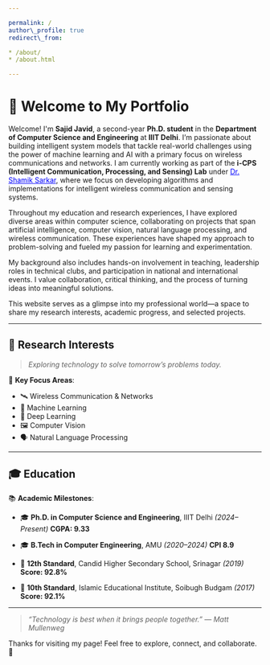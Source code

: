```yaml
---

permalink: /
author\_profile: true
redirect\_from:

* /about/
* /about.html

---
```


# 👋 Welcome to My Portfolio

Welcome! I'm **Sajid Javid**, a second-year **Ph.D. student** in the **Department of Computer Science and Engineering** at **IIIT Delhi**. I’m passionate about building intelligent system models that tackle real-world challenges using the power of machine learning and AI with a primary focus on wireless communications and networks. I am currently working as part of the **i-CPS (Intelligent Communication, Processing, and Sensing) Lab** under <a href="https://ieeexplore.ieee.org/document/10867216" style="color:blue;">Dr. Shamik Sarkar</a>, where we focus on developing algorithms and implementations for intelligent wireless communication and sensing systems.

Throughout my education and research experiences, I have explored diverse areas within computer science, collaborating on projects that span artificial intelligence, computer vision, natural language processing, and wireless communication. These experiences have shaped my approach to problem-solving and fueled my passion for learning and experimentation.

My background also includes hands-on involvement in teaching, leadership roles in technical clubs, and participation in national and international events. I value collaboration, critical thinking, and the process of turning ideas into meaningful solutions.

This website serves as a glimpse into my professional world—a space to share my research interests, academic progress, and selected projects.

---

## 🌟 Research Interests

> *Exploring technology to solve tomorrow’s problems today.*

🎯 **Key Focus Areas**:

* 🛰️ Wireless Communication & Networks
* 🤖 Machine Learning
* 🧠 Deep Learning
* 🖼️ Computer Vision
* 🗣️ Natural Language Processing

---

## 🎓 Education

📚 **Academic Milestones**:

* 🎓 **Ph.D. in Computer Science and Engineering**, IIIT Delhi *(2024–Present)*
  **CGPA: 9.33**

* 🎓 **B.Tech in Computer Engineering**, AMU *(2020–2024)*
  **CPI 8.9**

* 🏫 **12th Standard**, Candid Higher Secondary School, Srinagar *(2019)*
  **Score: 92.8%**

* 🏫 **10th Standard**, Islamic Educational Institute, Soibugh Budgam *(2017)*
  **Score: 92.1%**

---

> *“Technology is best when it brings people together.” — Matt Mullenweg*

Thanks for visiting my page! Feel free to explore, connect, and collaborate. 🚀
